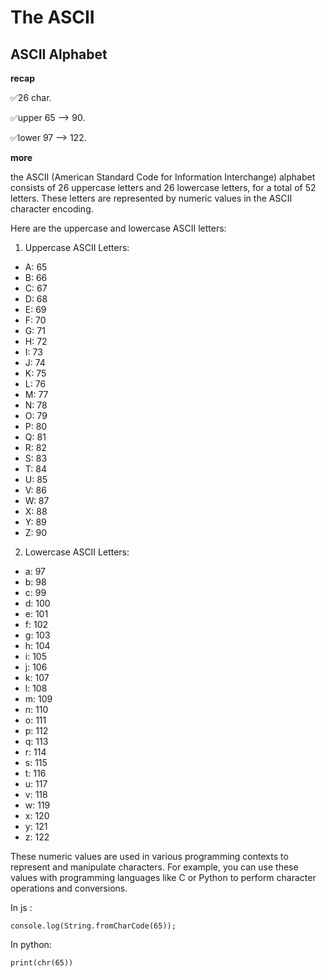 # The ASCII 



## ASCII Alphabet

**recap**

  ✅26 char.
  
  ✅upper 65 --> 90. 
  
  ✅lower  97 --> 122.

**more**

the ASCII (American Standard Code for Information Interchange) alphabet consists of 26 uppercase letters and 26 lowercase letters,
for a total of 52 letters. These letters are represented by numeric values in the ASCII character encoding.

Here are the uppercase and lowercase ASCII letters:



1. Uppercase ASCII Letters:
- A: 65
- B: 66
- C: 67
- D: 68
- E: 69
- F: 70
- G: 71
- H: 72
- I: 73
- J: 74
- K: 75
- L: 76
- M: 77
- N: 78
- O: 79
- P: 80
- Q: 81
- R: 82
- S: 83
- T: 84
- U: 85
- V: 86
- W: 87
- X: 88
- Y: 89
- Z: 90

2. Lowercase ASCII Letters:
- a: 97
- b: 98
- c: 99
- d: 100
- e: 101
- f: 102
- g: 103
- h: 104
- i: 105
- j: 106
- k: 107
- l: 108
- m: 109
- n: 110
- o: 111
- p: 112
- q: 113
- r: 114
- s: 115
- t: 116
- u: 117
- v: 118
- w: 119
- x: 120
- y: 121
- z: 122

These numeric values are used in various programming contexts to represent and manipulate characters.
For example, you can use these values with programming languages like C or Python to perform character operations and conversions.


In js :
```javacript
console.log(String.fromCharCode(65));
```

In python:
```
print(chr(65))
```
